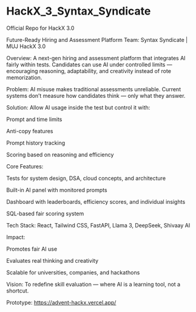 # HackX_3_Syntax_Syndicate
Official Repo for HackX 3.0 

Future-Ready Hiring and Assessment Platform
Team: Syntax Syndicate | MUJ HackX 3.0

Overview:
A next-gen hiring and assessment platform that integrates AI fairly within tests. Candidates can use AI under controlled limits — encouraging reasoning, adaptability, and creativity instead of rote memorization.

Problem:
AI misuse makes traditional assessments unreliable. Current systems don’t measure how candidates think — only what they answer.

Solution:
Allow AI usage inside the test but control it with:

Prompt and time limits

Anti-copy features

Prompt history tracking

Scoring based on reasoning and efficiency

Core Features:

Tests for system design, DSA, cloud concepts, and architecture

Built-in AI panel with monitored prompts

Dashboard with leaderboards, efficiency scores, and individual insights

SQL-based fair scoring system

Tech Stack:
React, Tailwind CSS, FastAPI, Llama 3, DeepSeek, Shivaay AI

Impact:

Promotes fair AI use

Evaluates real thinking and creativity

Scalable for universities, companies, and hackathons

Vision:
To redefine skill evaluation — where AI is a learning tool, not a shortcut.

Prototype:
https://advent-hackx.vercel.app/

